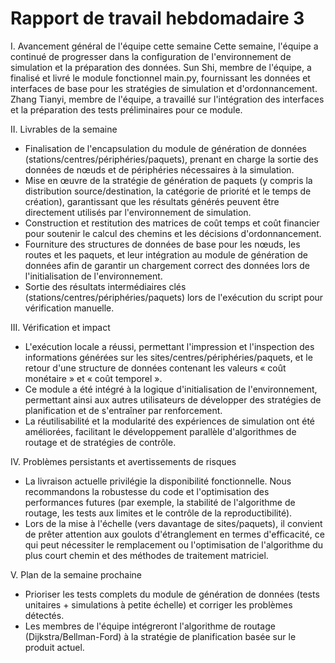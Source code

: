 # Rapport de travail hebdomadaire 3 

I. Avancement général de l'équipe cette semaine
Cette semaine, l'équipe a continué de progresser dans la configuration de l'environnement de simulation et la préparation des données. Sun Shi, membre de l'équipe, a finalisé et livré le module fonctionnel main.py, fournissant les données et interfaces de base pour les stratégies de simulation et d'ordonnancement. Zhang Tianyi, membre de l'équipe, a travaillé sur l'intégration des interfaces et la préparation des tests préliminaires pour ce module.

II. Livrables de la semaine
- Finalisation de l'encapsulation du module de génération de données (stations/centres/périphéries/paquets), prenant en charge la sortie des données de nœuds et de périphéries nécessaires à la simulation.
- Mise en œuvre de la stratégie de génération de paquets (y compris la distribution source/destination, la catégorie de priorité et le temps de création), garantissant que les résultats générés peuvent être directement utilisés par l'environnement de simulation.
- Construction et restitution des matrices de coût temps et coût financier pour soutenir le calcul des chemins et les décisions d'ordonnancement.
- Fourniture des structures de données de base pour les nœuds, les routes et les paquets, et leur intégration au module de génération de données afin de garantir un chargement correct des données lors de l'initialisation de l'environnement.
- Sortie des résultats intermédiaires clés (stations/centres/périphéries/paquets) lors de l'exécution du script pour vérification manuelle.

III. Vérification et impact
- L'exécution locale a réussi, permettant l'impression et l'inspection des informations générées sur les sites/centres/périphéries/paquets, et le retour d'une structure de données contenant les valeurs « coût monétaire » et « coût temporel ».
- Ce module a été intégré à la logique d'initialisation de l'environnement, permettant ainsi aux autres utilisateurs de développer des stratégies de planification et de s'entraîner par renforcement.
- La réutilisabilité et la modularité des expériences de simulation ont été améliorées, facilitant le développement parallèle d'algorithmes de routage et de stratégies de contrôle.

IV. Problèmes persistants et avertissements de risques
- La livraison actuelle privilégie la disponibilité fonctionnelle. Nous recommandons la robustesse du code et l'optimisation des performances futures (par exemple, la stabilité de l'algorithme de routage, les tests aux limites et le contrôle de la reproductibilité).
- Lors de la mise à l'échelle (vers davantage de sites/paquets), il convient de prêter attention aux goulots d'étranglement en termes d'efficacité, ce qui peut nécessiter le remplacement ou l'optimisation de l'algorithme du plus court chemin et des méthodes de traitement matriciel.

V. Plan de la semaine prochaine
- Prioriser les tests complets du module de génération de données (tests unitaires + simulations à petite échelle) et corriger les problèmes détectés.
- Les membres de l'équipe intégreront l'algorithme de routage (Dijkstra/Bellman-Ford) à la stratégie de planification basée sur le produit actuel.
